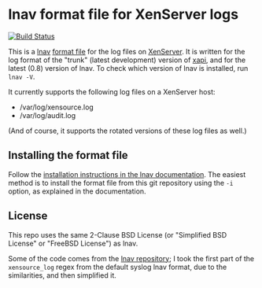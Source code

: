 # lnav format file for XenServer logs
[![Build Status](https://travis-ci.org/lnav-xenserver-logs/lnav_xenserver_logs.svg?branch=master)](https://travis-ci.org/lnav-xenserver-logs/lnav_xenserver_logs)

This is a [lnav](http://lnav.org/) [format
file](https://lnav.readthedocs.io/en/latest/formats.html) for the log files on
[XenServer](http://xenserver.org/). It is written for the log format of the
"trunk" (latest development) version of
[xapi](https://xapi-project.github.io/), and for the latest (0.8) version of
lnav. To check which version of lnav is installed, run `lnav -V`.

It currently supports the following log files on a XenServer host:

- /var/log/xensource.log
- /var/log/audit.log

(And of course, it supports the rotated versions of these log files as well.)

## Installing the format file

Follow the [installation instructions in the lnav
documentation](https://lnav.readthedocs.io/en/latest/formats.html#installing-formats).
The easiest method is to install the format file from this git repository using
the `-i` option, as explained in the documentation.

## License

This repo uses the same 2-Clause BSD License (or "Simplified BSD License" or "FreeBSD
License") as lnav.

Some of the code comes from the [lnav
repository](https://github.com/tstack/lnav); I took the first part of the
`xensource_log` regex from the default syslog lnav format, due to the
similarities, and then simplified it.
